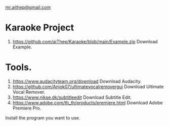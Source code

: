 mr.aithep@gmail.com
# Karaoke Project

1. https://github.com/aiThep/Karaoke/blob/main/Example.zip Download Example.

# Tools.
1. https://www.audacityteam.org/download Download Audacity.
2. https://github.com/Anjok07/ultimatevocalremovergui Download Ultimate Vocal Remover.
3. https://www.nikse.dk/subtitleedit Download Subtitle Edit.
4. https://www.adobe.com/th_th/products/premiere.html Download Adobe Premiere Pro.

Install the program you want to use.
